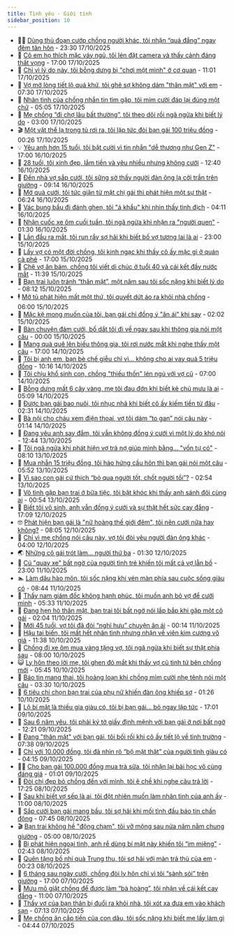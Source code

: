 ```yaml
---
title: Tình yêu - Giới tính
sidebar_position: 10
---
```


<!-- dantri-tinh-yeu-gioi-tinh:START -->
- 👨‍🏫 [Dùng thủ đoạn cướp chồng người khác, tôi nhận “quả đắng” ngay đêm tân hôn](https://dantri.com.vn/tinh-yeu-gioi-tinh/dung-thu-doan-cuop-chong-nguoi-khac-toi-nhan-qua-dang-ngay-dem-tan-hon-20251017233214484.htm) - 23:30 17/10/2025
- 🦣 [Cô em họ thích mặc váy ngủ, tôi lén đặt camera và thấy cảnh đáng thất vọng](https://dantri.com.vn/tinh-yeu-gioi-tinh/co-em-ho-thich-mac-vay-ngu-toi-len-dat-camera-va-thay-canh-dang-that-vong-20251017194914446.htm) - 17:00 17/10/2025
- 🔭 [Chỉ vì lý do này, tôi bỗng dưng bị &quot;chơi một mình&quot; ở cơ quan](https://dantri.com.vn/tinh-yeu-gioi-tinh/chi-vi-ly-do-nay-toi-bong-dung-bi-choi-mot-minh-o-co-quan-20251017162111993.htm) - 11:01 17/10/2025
- 🧐 [Vợ mở lòng tiết lộ quá khứ, tôi ghê sợ không dám &quot;thân mật&quot; với em](https://dantri.com.vn/tinh-yeu-gioi-tinh/vo-mo-long-tiet-lo-qua-khu-toi-ghe-so-khong-dam-than-mat-voi-em-20251017141850889.htm) - 07:30 17/10/2025
- 🫶 [Nhân tình của chồng nhắn tin tìm gặp, tôi mỉm cười đáp lại đúng một chữ](https://dantri.com.vn/tinh-yeu-gioi-tinh/nhan-tinh-cua-chong-nhan-tin-tim-gap-toi-mim-cuoi-dap-lai-dung-mot-chu-20251016144332683.htm) - 05:05 17/10/2025
- 💃 [Mẹ chồng “đi chợ lâu bất thường”, tôi theo dõi rồi ngã ngửa khi biết lý do](https://dantri.com.vn/tinh-yeu-gioi-tinh/me-chong-di-cho-lau-bat-thuong-toi-theo-doi-roi-nga-ngua-khi-biet-ly-do-20251017095917072.htm) - 03:00 17/10/2025
- 🎬 [Một vật thể lạ trong tủ rơi ra, tôi lập tức đòi bạn gái 100 triệu đồng](https://dantri.com.vn/tinh-yeu-gioi-tinh/mot-vat-the-la-trong-tu-roi-ra-toi-lap-tuc-doi-ban-gai-100-trieu-dong-20251016195100469.htm) - 00:26 17/10/2025
- 💡 [Yêu anh hơn 15 tuổi, tôi bật cười vì tin nhắn &quot;dễ thương như Gen Z&quot;](https://dantri.com.vn/tinh-yeu-gioi-tinh/yeu-anh-hon-15-tuoi-toi-bat-cuoi-vi-tin-nhan-de-thuong-nhu-gen-z-20251016173454575.htm) - 17:00 16/10/2025
- 🙉 [28 tuổi, tôi xinh đẹp, lắm tiền và yêu nhiều nhưng không cưới](https://dantri.com.vn/tinh-yeu-gioi-tinh/28-tuoi-toi-xinh-dep-lam-tien-va-yeu-nhieu-nhung-khong-cuoi-20251016170723885.htm) - 12:40 16/10/2025
- 🚦 [Đến nhà vợ sắp cưới, tôi sững sờ thấy người đàn ông lạ cởi trần trên giường](https://dantri.com.vn/tinh-yeu-gioi-tinh/den-nha-vo-sap-cuoi-toi-sung-so-thay-nguoi-dan-ong-la-coi-tran-tren-giuong-20251015125906003.htm) - 09:14 16/10/2025
- 🥸 [Mở quà cưới, tôi tức giận từ mặt chị gái thì phát hiện một sự thật](https://dantri.com.vn/tinh-yeu-gioi-tinh/mo-qua-cuoi-toi-tuc-gian-tu-mat-chi-gai-thi-phat-hien-mot-su-that-20251015212554516.htm) - 06:24 16/10/2025
- 🤡 [Vác bụng bầu đi đánh ghen, tôi &quot;á khẩu&quot; khi nhìn thấy tình địch](https://dantri.com.vn/tinh-yeu-gioi-tinh/vac-bung-bau-di-danh-ghen-toi-a-khau-khi-nhin-thay-tinh-dich-20251015230405946.htm) - 04:11 16/10/2025
- 🦩 [Nhận cuốc xe ôm cuối tuần, tôi ngã ngửa khi nhận ra &quot;người quen&quot;](https://dantri.com.vn/tinh-yeu-gioi-tinh/nhan-cuoc-xe-om-cuoi-tuan-toi-nga-ngua-khi-nhan-ra-nguoi-quen-20251015160522608.htm) - 01:30 16/10/2025
- 🤡 [Lần đầu ra mắt, tôi run rẩy sợ hãi khi biết bố vợ tương lai là ai](https://dantri.com.vn/tinh-yeu-gioi-tinh/lan-dau-ra-mat-toi-run-ray-so-hai-khi-biet-bo-vo-tuong-lai-la-ai-20251015224712326.htm) - 23:00 15/10/2025
- 🌊 [Lấy vợ có một đời chồng, tôi kinh ngạc khi thấy cô ấy mặc gì ở quán cà phê](https://dantri.com.vn/tinh-yeu-gioi-tinh/lay-vo-co-mot-doi-chong-toi-kinh-ngac-khi-thay-co-ay-mac-gi-o-quan-ca-phe-20251014105953031.htm) - 17:00 15/10/2025
- 🐘 [Chê vợ ăn bám, chồng tôi viết di chúc ở tuổi 40 và cái kết đầy nước mắt](https://dantri.com.vn/tinh-yeu-gioi-tinh/che-vo-an-bam-chong-toi-viet-di-chuc-o-tuoi-40-va-cai-ket-day-nuoc-mat-20251015183616831.htm) - 11:39 15/10/2025
- 🚀 [Bạn trai luôn tránh “thân mật”, một năm sau tôi sốc nặng khi biết lý do](https://dantri.com.vn/tinh-yeu-gioi-tinh/ban-trai-luon-tranh-than-mat-mot-nam-sau-toi-soc-nang-khi-biet-ly-do-20251015141531513.htm) - 08:12 15/10/2025
- 🕴 [Mở tủ phát hiện mất một thứ, tôi quyết dứt áo ra khỏi nhà chồng](https://dantri.com.vn/tinh-yeu-gioi-tinh/mo-tu-phat-hien-mat-mot-thu-toi-quyet-dut-ao-ra-khoi-nha-chong-20251014204840330.htm) - 06:00 15/10/2025
- 🚀 [Mặc kệ mong muốn của tôi, bạn gái chỉ đồng ý &quot;ân ái&quot; khi say](https://dantri.com.vn/tinh-yeu-gioi-tinh/mac-ke-mong-muon-cua-toi-ban-gai-chi-dong-y-an-ai-khi-say-20251015080613157.htm) - 02:02 15/10/2025
- 👺 [Bàn chuyện đám cưới, bố dắt tôi đi về ngay sau khi thông gia nói một câu](https://dantri.com.vn/tinh-yeu-gioi-tinh/ban-chuyen-dam-cuoi-bo-dat-toi-di-ve-ngay-sau-khi-thong-gia-noi-mot-cau-20251009015742630.htm) - 00:00 15/10/2025
- 💄 [Mang quà quê lên biếu thông gia, tôi rơi nước mắt khi nghe thấy một câu](https://dantri.com.vn/tinh-yeu-gioi-tinh/mang-qua-que-len-bieu-thong-gia-toi-roi-nuoc-mat-khi-nghe-thay-mot-cau-20251014191859095.htm) - 17:00 14/10/2025
- 🌊 [Tôi bị anh em, bạn bè chế giễu chỉ vì... không cho ai vay quá 5 triệu đồng](https://dantri.com.vn/tinh-yeu-gioi-tinh/toi-bi-anh-em-ban-be-che-gieu-chi-vi-khong-cho-ai-vay-qua-5-trieu-dong-20251014160724439.htm) - 10:16 14/10/2025
- 🚦 [Tôi chịu khổ sinh con, chồng &quot;thiếu thốn&quot; lén ngủ với vợ cũ](https://dantri.com.vn/tinh-yeu-gioi-tinh/toi-chiu-kho-sinh-con-chong-thieu-thon-len-ngu-voi-vo-cu-20251014134816117.htm) - 07:00 14/10/2025
- 👹 [Bỗng dưng mất 6 cây vàng, mẹ tôi đau đớn khi biết kẻ chủ mưu là ai](https://dantri.com.vn/tinh-yeu-gioi-tinh/bong-dung-mat-6-cay-vang-me-toi-dau-don-khi-biet-ke-chu-muu-la-ai-20251014120801083.htm) - 05:09 14/10/2025
- 🚀 [Được bạn gái bao nuôi, tôi nhục nhã khi biết cô ấy kiếm tiền từ đâu](https://dantri.com.vn/tinh-yeu-gioi-tinh/duoc-ban-gai-bao-nuoi-toi-nhuc-nha-khi-biet-co-ay-kiem-tien-tu-dau-20251014022505144.htm) - 02:31 14/10/2025
- 🌁 [Bà nội cho cháu xem điện thoại, vợ tôi dám “to gan” nói câu này](https://dantri.com.vn/tinh-yeu-gioi-tinh/ba-noi-cho-chau-xem-dien-thoai-vo-toi-dam-to-gan-noi-cau-nay-20251013160209022.htm) - 01:14 14/10/2025
- 🧰 [Đang yêu anh say đắm, tôi vẫn không đồng ý cưới vì một lý do khó nói](https://dantri.com.vn/tinh-yeu-gioi-tinh/dang-yeu-anh-say-dam-toi-van-khong-dong-y-cuoi-vi-mot-ly-do-kho-noi-20251013194259875.htm) - 12:44 13/10/2025
- 🦅 [Tôi ngã ngửa khi phát hiện vợ trả nợ giúp mình bằng... &quot;vốn tự có&quot;](https://dantri.com.vn/tinh-yeu-gioi-tinh/toi-nga-ngua-khi-phat-hien-vo-tra-no-giup-minh-bang-von-tu-co-20251013150921622.htm) - 08:10 13/10/2025
- 🌈 [Mua nhẫn 15 triệu đồng, tôi hào hứng cầu hôn thì bạn gái nói một câu](https://dantri.com.vn/tinh-yeu-gioi-tinh/mua-nhan-15-trieu-dong-toi-hao-hung-cau-hon-thi-ban-gai-noi-mot-cau-20251013124910396.htm) - 05:52 13/10/2025
- 🌋 [Vì sao con gái cứ thích “bỏ qua người tốt, chốt người tồi”?](https://dantri.com.vn/tinh-yeu-gioi-tinh/vi-sao-con-gai-cu-thich-bo-qua-nguoi-tot-chot-nguoi-toi-20251013094924219.htm) - 02:54 13/10/2025
- 👺 [Vô tình gặp bạn trai ở bữa tiệc, tôi bật khóc khi thấy anh sánh đôi cùng ai](https://dantri.com.vn/tinh-yeu-gioi-tinh/vo-tinh-gap-ban-trai-o-bua-tiec-toi-bat-khoc-khi-thay-anh-sanh-doi-cung-ai-20251013075319694.htm) - 00:54 13/10/2025
- 🎃 [Biết tôi vô sinh, anh vẫn đồng ý cưới và sự thật hết sức cay đắng](https://dantri.com.vn/tinh-yeu-gioi-tinh/biet-toi-vo-sinh-anh-van-dong-y-cuoi-va-su-that-het-suc-cay-dang-20251013000831870.htm) - 17:09 12/10/2025
- 🤓 [Phát hiện bạn gái là &quot;nữ hoàng thế giới đêm&quot;, tôi nên cưới nữa hay không?](https://dantri.com.vn/tinh-yeu-gioi-tinh/phat-hien-ban-gai-la-nu-hoang-the-gioi-dem-toi-nen-cuoi-nua-hay-khong-20251012150343356.htm) - 08:05 12/10/2025
- 🤠 [Chỉ vì mẹ chồng nói câu này, vợ tôi đòi yêu người đàn ông khác](https://dantri.com.vn/tinh-yeu-gioi-tinh/chi-vi-me-chong-noi-cau-nay-vo-toi-doi-yeu-nguoi-dan-ong-khac-20251012095443376.htm) - 04:00 12/10/2025
- 🌏 [Những cô gái trót làm... người thứ ba](https://dantri.com.vn/tinh-yeu-gioi-tinh/nhung-co-gai-trot-lam-nguoi-thu-ba-20251011233358018.htm) - 01:30 12/10/2025
- 🚀 [Cú &quot;quay xe&quot; bất ngờ của người tình trẻ khiến tôi mất cả vợ lẫn bồ](https://dantri.com.vn/tinh-yeu-gioi-tinh/cu-quay-xe-bat-ngo-cua-nguoi-tinh-tre-khien-toi-mat-ca-vo-lan-bo-20251011165108117.htm) - 23:00 11/10/2025
- 🏊 [Làm dâu hào môn, tôi sốc nặng khi vén màn phía sau cuộc sống giàu có](https://dantri.com.vn/tinh-yeu-gioi-tinh/lam-dau-hao-mon-toi-soc-nang-khi-ven-man-phia-sau-cuoc-song-giau-co-20251011154047105.htm) - 08:44 11/10/2025
- 🦒 [Thấy nam giám đốc không hạnh phúc, tôi muốn anh bỏ vợ để cưới mình](https://dantri.com.vn/tinh-yeu-gioi-tinh/thay-nam-giam-doc-khong-hanh-phuc-toi-muon-anh-bo-vo-de-cuoi-minh-20251011122827218.htm) - 05:33 11/10/2025
- 💂 [Đang hẹn hò thân mật, bạn trai tôi bất ngờ nói lắp bắp khi gặp một cô gái](https://dantri.com.vn/tinh-yeu-gioi-tinh/dang-hen-ho-than-mat-ban-trai-toi-bat-ngo-noi-lap-bap-khi-gap-mot-co-gai-20251011075104777.htm) - 02:04 11/10/2025
- 💫 [Mới 45 tuổi, vợ tôi đã đòi “nghỉ hưu” chuyện ân ái](https://dantri.com.vn/tinh-yeu-gioi-tinh/moi-45-tuoi-vo-toi-da-doi-nghi-huu-chuyen-an-ai-20251010094505820.htm) - 00:14 11/10/2025
- 🧠 [Hậu tai biến, tôi mất hết nhân tình nhưng nhận về viên kim cương vô giá](https://dantri.com.vn/tinh-yeu-gioi-tinh/hau-tai-bien-toi-mat-het-nhan-tinh-nhung-nhan-ve-vien-kim-cuong-vo-gia-20251010183714027.htm) - 11:38 10/10/2025
- 🎡 [Chồng đi xe ôm mua vàng tặng vợ, tôi ngã ngửa khi biết sự thật phía sau](https://dantri.com.vn/tinh-yeu-gioi-tinh/chong-di-xe-om-mua-vang-tang-vo-toi-nga-ngua-khi-biet-su-that-phia-sau-20251010140204827.htm) - 08:00 10/10/2025
- 😺 [Ly hôn theo lời mẹ, tôi ghen đỏ mắt khi thấy vợ cũ tình tứ bên chồng mới](https://dantri.com.vn/tinh-yeu-gioi-tinh/ly-hon-theo-loi-me-toi-ghen-do-mat-khi-thay-vo-cu-tinh-tu-ben-chong-moi-20251010103517007.htm) - 05:45 10/10/2025
- 🥰 [Báo tin mang thai, tôi hoảng loạn khi chồng mỉm cười nhẹ tênh nói một câu](https://dantri.com.vn/tinh-yeu-gioi-tinh/bao-tin-mang-thai-toi-hoang-loan-khi-chong-mim-cuoi-nhe-tenh-noi-mot-cau-20251010085209040.htm) - 03:30 10/10/2025
- 🐲 [6 tiêu chí chọn bạn trai của phụ nữ khiến đàn ông khiếp sợ](https://dantri.com.vn/tinh-yeu-gioi-tinh/6-tieu-chi-chon-ban-trai-cua-phu-nu-khien-dan-ong-khiep-so-20251010003250519.htm) - 01:26 10/10/2025
- 🌝 [Lộ bí mật là thiếu gia giàu có, tôi bị bạn gái... bỏ ngay lập tức](https://dantri.com.vn/tinh-yeu-gioi-tinh/lo-bi-mat-la-thieu-gia-giau-co-toi-bi-ban-gai-bo-ngay-lap-tuc-20251010000030043.htm) - 17:01 09/10/2025
- 🐲 [Sau 6 năm yêu, tôi phải ký tờ giấy định mệnh với bạn gái ở nơi bất ngờ](https://dantri.com.vn/tinh-yeu-gioi-tinh/sau-6-nam-yeu-toi-phai-ky-to-giay-dinh-menh-voi-ban-gai-o-noi-bat-ngo-20251009142739065.htm) - 12:21 09/10/2025
- 📝 [Đang &quot;thân mật&quot; với bạn gái, tôi bối rối khi cô ấy tiết lộ về tình trường](https://dantri.com.vn/tinh-yeu-gioi-tinh/dang-than-mat-voi-ban-gai-toi-boi-roi-khi-co-ay-tiet-lo-ve-tinh-truong-20251009143654210.htm) - 07:38 09/10/2025
- 🦏 [Chỉ với 10.000 đồng, tôi đã nhìn rõ “bộ mặt thật” của người tình giàu có](https://dantri.com.vn/tinh-yeu-gioi-tinh/chi-voi-10000-dong-toi-da-nhin-ro-bo-mat-that-cua-nguoi-tinh-giau-co-20251009110147588.htm) - 04:15 09/10/2025
- 🧑‍🏫 [Cho bạn gái 100.000 đồng mua trà sữa, tôi nhận lại bài học vô cùng đáng giá](https://dantri.com.vn/tinh-yeu-gioi-tinh/cho-ban-gai-100000-dong-mua-tra-sua-toi-nhan-lai-bai-hoc-vo-cung-dang-gia-20251008203207512.htm) - 01:01 09/10/2025
- 🦍 [Đòi chị đẹp bỏ chồng đến với mình, tôi ê chề khi nghe câu trả lời](https://dantri.com.vn/tinh-yeu-gioi-tinh/doi-chi-dep-bo-chong-den-voi-minh-toi-e-che-khi-nghe-cau-tra-loi-20251009001914225.htm) - 17:25 08/10/2025
- 🌋 [Sau khi biết vợ sếp là ai, tôi đột nhiên muốn làm nhân tình của anh ấy](https://dantri.com.vn/tinh-yeu-gioi-tinh/sau-khi-biet-vo-sep-la-ai-toi-dot-nhien-muon-lam-nhan-tinh-cua-anh-ay-20251008142101082.htm) - 11:00 08/10/2025
- 💯 [Sắp cưới bạn gái mang bầu, tôi sợ hãi khi mối tình đầu báo tin chấn động](https://dantri.com.vn/tinh-yeu-gioi-tinh/sap-cuoi-ban-gai-mang-bau-toi-so-hai-khi-moi-tinh-dau-bao-tin-chan-dong-20251008143223443.htm) - 07:45 08/10/2025
- 🎬 [Bạn trai không hề &quot;động chạm&quot;, tôi vỡ mộng sau nửa năm nằm chung giường](https://dantri.com.vn/tinh-yeu-gioi-tinh/ban-trai-khong-he-dong-cham-toi-vo-mong-sau-nua-nam-nam-chung-giuong-20251008104716006.htm) - 05:00 08/10/2025
- 📝 [Bị phát hiện ngoại tình, anh rể dùng bí mật này khiến tôi “im miệng”](https://dantri.com.vn/tinh-yeu-gioi-tinh/bi-phat-hien-ngoai-tinh-anh-re-dung-bi-mat-nay-khien-toi-im-mieng-20251008074504129.htm) - 02:43 08/10/2025
- 🧐 [Quên tặng bồ nhí quà Trung thu, tôi sợ hãi với màn trả thù của em](https://dantri.com.vn/tinh-yeu-gioi-tinh/quen-tang-bo-nhi-qua-trung-thu-toi-so-hai-voi-man-tra-thu-cua-em-20251008072255952.htm) - 00:23 08/10/2025
- 🤠 [6 tháng sau ngày cưới, chồng đòi ly hôn chỉ vì tôi “sành sỏi” trên giường](https://dantri.com.vn/tinh-yeu-gioi-tinh/6-thang-sau-ngay-cuoi-chong-doi-ly-hon-chi-vi-toi-sanh-soi-tren-giuong-20251007205818145.htm) - 17:00 07/10/2025
- 💼 [Mưu mô giật chồng để được làm “bà hoàng”, tôi nhận về cái kết cay đắng](https://dantri.com.vn/tinh-yeu-gioi-tinh/muu-mo-giat-chong-de-duoc-lam-ba-hoang-toi-nhan-ve-cai-ket-cay-dang-20251007113842492.htm) - 11:00 07/10/2025
- 💪 [Thấy vợ của bạn thân bị đuổi ra khỏi nhà, tôi xót xa đưa em vào khách sạn](https://dantri.com.vn/tinh-yeu-gioi-tinh/thay-vo-cua-ban-than-bi-duoi-ra-khoi-nha-toi-xot-xa-dua-em-vao-khach-san-20251007083152015.htm) - 07:13 07/10/2025
- 💂 [Mẹ chồng ăn cắp tiền của con dâu, tôi sốc nặng khi biết mẹ lấy làm gì](https://dantri.com.vn/tinh-yeu-gioi-tinh/me-chong-an-cap-tien-cua-con-dau-toi-soc-nang-khi-biet-me-lay-lam-gi-20251007013136045.htm) - 04:44 07/10/2025<!-- dantri-tinh-yeu-gioi-tinh:END -->
